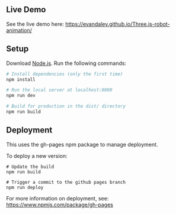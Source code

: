 ## Live Demo
See the live demo here: https://evandaley.github.io/Three.js-robot-animation/

## Setup
Download [Node.js](https://nodejs.org/en/download/).
Run the following commands:

``` bash
# Install dependencies (only the first time)
npm install

# Run the local server at localhost:8080
npm run dev

# Build for production in the dist/ directory
npm run build
```

## Deployment
This uses the gh-pages npm package to manage deployment.

To deploy a new version:
```
# Update the build
npm run build

# Trigger a commit to the github pages branch
npm run deploy
```

For more information on deployment, see: https://www.npmjs.com/package/gh-pages
